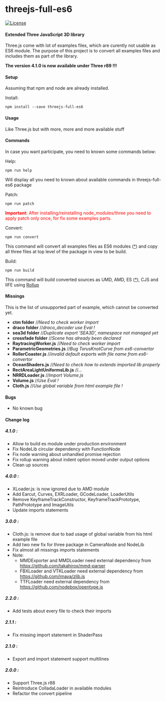 threejs-full-es6
================

[![License][license-badge]][license-badge-url]

#### Extended Three JavaScript 3D library ####

Three.js come with lot of examples files, which are curently not usable as ES6 module. 
The purpose of this project is to convert all examples files and includes them as part 
of the library.

**The version 4.1.0 is now available under Three r89 !!!**

#### Setup ####

Assuming that npm and node are already installed.

Install:
````
npm install --save threejs-full-es6
````

#### Usage ####

Like Three.js but with more, more and more available stuff

#### Commands ####
In case you want participate, you need to known some commands below:

Help:
````
npm run help
````
Will display all you need to known about available commands in threejs-full-es6 package

Patch:
````
npm run patch
````
<span style="color:red">**Important:** After installing/reinstalling node_modules/three you need to apply patch only once, for fix some examples parts.</span>

Convert:
````
npm run convert
````
This command will convert all examples files as ES6 modules ([*](#miss)) and copy all three files at top level of the package in view to be build.

Build:<br>
````
npm run build
````
This command will build converted sources as UMD, AMD, ES ([*](#bug)), CJS and IIFE using [Rollup](https://rollupjs.org/)

#### <a id="miss"></a>Missings ####

This is the list of unsupported part of example, which cannot be converted yet.
* **ctm folder** //*Need to check worker import*
* **draco folder** //*draco_decoder use Eval !*
* **sea3d folder** //*Duplicate export 'SEA3D', namespace not managed yet*
* **crossfade folder** //*Scene has already been declared*
* **RaytracingWorker.js** //*Need to check worker import*
* **ParametricGeometries.js** //*Bug TorusKnotCurve from es6-convertor*
* **RollerCoaster.js** //*invalid default exports with file name from es6-convertor*
* **OceanShaders.js** //*Need to check how to extends imported lib properly*
* **RectAreaLightUniformsLib.js** //*...*
* **NRRDLoader.js** //*Import Volume.js*
* **Volume.js** //*Use Eval !*
* **Cloth.js** //*Use global variable from html example file !*

#### <a id="bug"></a>Bugs ####
- No known bug


#### Change log ####

##### 4.1.0 :

* Allow to build es module under production environment
* Fix NodeLib circular dependency with FunctionNode
* Fix node warning about unhandled promise rejection
* Fix rollup warning about indent option moved under output options
* Clean up sources

##### 4.0.0 :
    
* XLoader.js: is now ignored due to AMD module
* Add Earcut, Curves, EXRLoader, GCodeLoader, LoaderUtils
* Remove KeyframeTrackConstructor, KeyframeTrackPrototype, PathPrototype and ImageUtils
* Update imports statements


##### 3.0.0 :

* Cloth.js: is remove due to bad usage of global variable from his html example file
* Add two new fix for three package in CameraNode and NodeLib
* Fix almost all missings imports statements
* Note: 
   - MMDExporter and MMDLoader need external dependency from https://github.com/takahirox/mmd-parser
   - FBXLoader and VTKLoader need external dependency from https://github.com/imaya/zlib.js
   - TTFLoader need external dependency from https://github.com/nodebox/opentype.js


##### 2.2.0 :

* Add tests about every file to check their imports

##### 2.1.1 :

* Fix missing import statement in ShaderPass

##### 2.1.0 :

* Export and import statement support multilines

##### 2.0.0 :

* Support Three.js r88
* Reintroduce ColladaLoader in available modules
* Refactor the convert pipeline

[license-badge]: https://img.shields.io/npm/l/three.svg
[license-badge-url]: ./LICENSE.md
